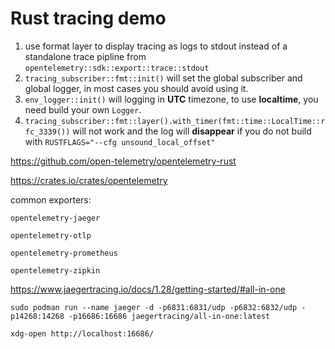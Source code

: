 # Rust tracing demo

1. use format layer to display tracing as logs to stdout instead of a standalone trace pipline from `opentelemetry::sdk::export::trace::stdout`
2. `tracing_subscriber::fmt::init()` will set the global subscriber and global logger, in most cases you should avoid using it.
3. `env_logger::init()` will logging in **UTC** timezone, to use **localtime**, you need build your own `Logger`.
4. `tracing_subscriber::fmt::layer().with_timer(fmt::time::LocalTime::rfc_3339())` will not work 
and the log will **disappear** if you do not build with `RUSTFLAGS="--cfg unsound_local_offset"` 

https://github.com/open-telemetry/opentelemetry-rust

https://crates.io/crates/opentelemetry

common exporters:

```
opentelemetry-jaeger

opentelemetry-otlp

opentelemetry-prometheus

opentelemetry-zipkin
```

https://www.jaegertracing.io/docs/1.28/getting-started/#all-in-one

```shell
sudo podman run --name jaeger -d -p6831:6831/udp -p6832:6832/udp -p14268:14268 -p16686:16686 jaegertracing/all-in-one:latest

xdg-open http://localhost:16686/
```



